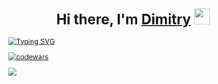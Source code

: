 <h1 align="center">Hi there, I'm <a href="https://daniilshat.ru/" target="_blank">Dimitry</a> 
<img src="https://github.com/blackcater/blackcater/raw/main/images/Hi.gif" height="32"/></h1>
<a href="https://git.io/typing-svg"><img src="https://readme-typing-svg.herokuapp.com?font=Manrope&duration=3000&pause=500&multiline=true&width=450&height=60&lines=In+the+past+-+UX%2FUI-designer;Right+now+-+curious+junior+FrontEnd+developer" alt="Typing SVG" /></a> <br>

[![codewars](https://www.codewars.com/users/D33key/badges/large)](https://www.codewars.com/users/D33key)

![](https://komarev.com/ghpvc/?username=D33key)
